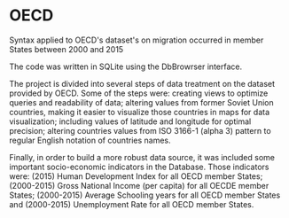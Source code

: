 # OECD
Syntax applied to OECD's dataset's on migration occurred in member States between 2000 and 2015 

The code was written in SQLite using the DbBrowrser interface.

The project is divided into several steps of data treatment on the dataset provided by OECD. Some of the steps were: creating views to optimize queries and readability of data; altering values from former Soviet Union countries, making it easier to visualize those countries in maps for data visualization; including values of latitude and longitude for optimal precision; altering countries values from ISO 3166-1 (alpha 3) pattern to regular English notation of countries names. 

Finally, in order to build a more robust data source, it was included some important socio-economic indicators in the Database. Those indicators were: (2015) Human Development Index for all OECD member States; (2000-2015) Gross National Income (per capita) for all OECDE member States; (2000-2015) Average Schooling years for all OECD member States and (2000-2015) Unemployment Rate for all OECD member States.
